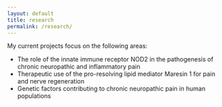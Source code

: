 ```yaml
---
layout: default
title: research
permalink: /research/
---
```


My current projects focus on the following areas: 

- The role of the innate immune receptor NOD2 in the pathogenesis of chronic neuropathic and inflammatory pain
- Therapeutic use of the pro-resolving lipid mediator Maresin 1 for pain and nerve regeneration
- Genetic factors contributing to chronic neuropathic pain in human populations